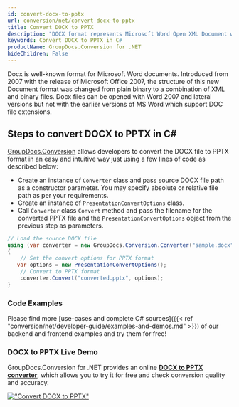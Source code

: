 ```yaml
---
id: convert-docx-to-pptx
url: conversion/net/convert-docx-to-pptx
title: Convert DOCX to PPTX
description: "DOCX format represents Microsoft Word Open XML Document with .docx extension. Learn how to convert DOCX to PPTX file programmatically in C# language using GroupDocs.Conversion for .NET library."
keywords: Convert DOCX to PPTX in C#
productName: GroupDocs.Conversion for .NET
hideChildren: False
---
```


Docx is well-known format for Microsoft Word documents. Introduced from 2007 with the release of Microsoft Office 2007, the structure of this new Document format was changed from plain binary to a combination of XML and binary files. Docx files can be opened with Word 2007 and lateral versions but not with the earlier versions of MS Word which support DOC file extensions.

## Steps to convert DOCX to PPTX in C#

[GroupDocs.Conversion](https://products.groupdocs.com/conversion/net) allows developers to convert the DOCX file to PPTX format in an easy and intuitive way just using a few lines of code as described below:

* Create an instance of `Converter` class and pass source DOCX file path as a constructor parameter. You may specify absolute or relative file path as per your requirements. 
* Create an instance of `PresentationConvertOptions` class.
* Call `Converter` class `Convert` method and pass the filename for the converted PPTX file and the `PresentationConvertOptions` object from the previous step as parameters.

```csharp
// Load the source DOCX file
using (var converter = new GroupDocs.Conversion.Converter("sample.docx"))
{
    // Set the convert options for PPTX format
   var options = new PresentationConvertOptions();
    // Convert to PPTX format
    converter.Convert("converted.pptx", options);
}
```

### Code Examples

Please find more [use-cases and complete C# sources]({{< ref "conversion/net/developer-guide/examples-and-demos.md" >}}) of our backend and frontend examples and try them for free!

### DOCX to PPTX Live Demo

GroupDocs.Conversion for .NET provides an online [**DOCX to PPTX converter**](https://products.groupdocs.app/conversion/docx-to-pptx), which allows you to try it for free and check conversion quality and accuracy.

[!["Convert DOCX to PPTX"](conversion/net/images/convert-to-pptx/convert-docx-to-pptx.png)](https://products.groupdocs.app/conversion/docx-to-pptx)